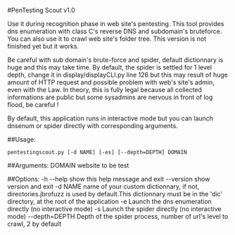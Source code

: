 #PenTesting Scout v1.0
                               

Use it during recognition phase in web site's pentesting. This tool provides
dns enumeration with class C's reverse DNS and subdomain's bruteforce.
You can also use it to crawl web site's folder tree. This version is not finished
yet but it works.
 
Be careful with sub domain's brute-force and spider, default
dictionnary is huge and this may take time. By default, the spider is settled for
1 level depth, change it in display/displayCLI.py line 126 but this may result of
huge amount of HTTP request and possible problem with web's site's admin, even
with the Law. In theory, this is fully legal because all collected informations
are public but some sysadmins are nervous in front of log flood, be careful !

By default, this application runs in interactive mode but you can launch dnsenum
or spider directly with corresponding arguments.

##Usage:

    pentestingscout.py [-d NAME] [-es] [--depth=DEPTH] DOMAIN

##Arguments:
    DOMAIN          website to be test

##Options:
    -h --help       show this help message and exit
    --version       show version and exit
    -d NAME         name of your custom dictionnary, if not, directories.jbrofuzz
                    is used by default.This dictionnary must be in the 'dic' directory,
                    at the root of the application
    -e              Launch the dns enumeration directly (no interactive mode)
    -s              Launch the spider directly (no interactive mode)
    --depth=DEPTH   Depth of the spider process, number of url's level to crawl, 2 by default
